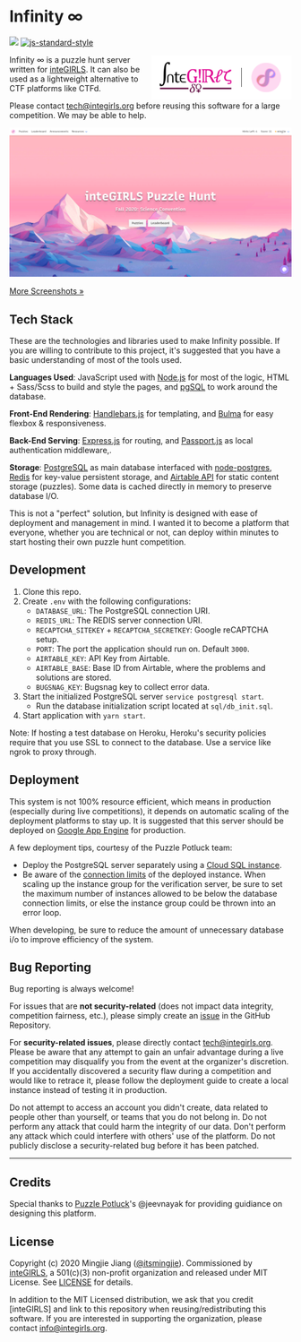# Infinity ∞

<a href="https://codeclimate.com/github/itsmingjie/infinity/maintainability"><img src="https://api.codeclimate.com/v1/badges/31c27ce67fc38ef23b3a/maintainability" /></a>
[![js-standard-style](https://img.shields.io/badge/code%20style-standard-brightgreen.svg)](http://standardjs.com)

<a href="https://integirls.org"><img align="right" width="250" src="docs/logo.png" title="inteGIRLS Logo"></a>

Infinity ∞ is a puzzle hunt server written for [inteGIRLS](https://www.integirls.org). It can also be used as a lightweight alternative to CTF platforms like CTFd.

Please contact [tech@integirls.org](mailto:tech@integirls.org) before reusing this software for a large competition. We may be able to help.

![Homepage](docs/home.png)

[More Screenshots »](/screenshots.md)

## Tech Stack

These are the technologies and libraries used to make Infinity possible. If you are willing to contribute to this project, it's suggested that you have a basic understanding of most of the tools used.

**Languages Used**: JavaScript used with [Node.js](https://nodejs.org/) for most of the logic, HTML + Sass/Scss to build and style the pages, and [pgSQL](https://www.postgresql.org/docs/12/plpgsql.html) to work around the database.

**Front-End Rendering**: [Handlebars.js](https://handlebarsjs.com/) for templating, and [Bulma](https://bulma.io/) for easy flexbox & responsiveness.

**Back-End Serving**: [Express.js](https://expressjs.com/) for routing, and [Passport.js](http://www.passportjs.org/) as local authentication middleware,.

**Storage**: [PostgreSQL](https://www.postgresql.org/) as main database interfaced with [node-postgres](https://node-postgres.com/), [Redis](https://redis.io/) for key-value persistent storage, and [Airtable API](https://airtable.com/api) for static content storage (puzzles). Some data is cached directly in memory to preserve database I/O.

This is not a "perfect" solution, but Infinity is designed with ease of deployment and management in mind. I wanted it to become a platform that everyone, whether you are technical or not, can deploy within minutes to start hosting their own puzzle hunt competition.

## Development

1. Clone this repo.
1. Create `.env` with the following configurations:
   - `DATABASE_URL`: The PostgreSQL connection URI.
   - `REDIS_URL`: The REDIS server connection URI.
   - `RECAPTCHA_SITEKEY` + `RECAPTCHA_SECRETKEY`: Google reCAPTCHA setup.
   - `PORT`: The port the application should run on. Default `3000`.
   - `AIRTABLE_KEY`: API Key from Airtable.
   - `AIRTABLE_BASE`: Base ID from Airtable, where the problems and solutions are stored.
   - `BUGSNAG_KEY`: Bugsnag key to collect error data.
1. Start the initialized PostgreSQL server `service postgresql start`.
   - Run the database initialization script located at `sql/db_init.sql`.
1. Start application with `yarn start`.

Note: If hosting a test database on Heroku, Heroku's security policies require that you use SSL to connect to the database. Use a service like ngrok to proxy through.

## Deployment

This system is not 100% resource efficient, which means in production (especially during live competitions), it depends on automatic scaling of the deployment platforms to stay up. It is suggested that this server should be deployed on [Google App Engine](https://cloud.google.com/appengine) for production.

A few deployment tips, courtesy of the Puzzle Potluck team:

- Deploy the PostgreSQL server separately using a [Cloud SQL instance](https://cloud.google.com/sql/docs/postgres/connect-app-engine-standard).
- Be aware of the [connection limits](https://cloud.google.com/sql/docs/postgres/quotas#cloud-sql-for-postgresql-connection-limits) of the deployed instance. When scaling up the instance group for the verification server, be sure to set the maximum number of instances allowed to be below the database connection limits, or else the instance group could be thrown into an error loop.

When developing, be sure to reduce the amount of unnecessary database i/o to improve efficiency of the system.

## Bug Reporting

Bug reporting is always welcome!

For issues that are **not security-related** (does not impact data integrity, competition fairness, etc.), please simply create an [issue](/issues/new) in the GitHub Repository.

For **security-related issues**, please directly contact [tech@integirls.org](mailto:tech@integirls.org). Please be aware that any attempt to gain an unfair advantage during a live competition may disqualify you from the event at the organizer's discretion. If you accidentally discovered a security flaw during a competition and would like to retrace it, please follow the deployment guide to create a local instance instead of testing it in production.

Do not attempt to access an account you didn't create, data related to people other than yourself, or teams that you do not belong in. Do not perform any attack that could harm the integrity of our data. Don't perform any attack which could interfere with others' use of the platform. Do not publicly disclose a security-related bug before it has been patched.

---

## Credits

Special thanks to [Puzzle Potluck](https://puzzlepotluck.com/)'s @jeevnayak for providing guidiance on designing this platform.

## License

Copyright (c) 2020 Mingjie Jiang ([@itsmingjie](https://github.com/itsmingjie)). Commissioned by [inteGIRLS](https://integirls.org), a 501(c)(3) non-profit organization and released under MIT License. See [LICENSE](LICENSE) for details.

In addition to the MIT Licensed distribution, we ask that you credit [inteGIRLS] and link to this repository when reusing/redistributing this software. If you are interested in supporting the organization, please contact [info@integirls.org](mailto:info@integirls.org).
